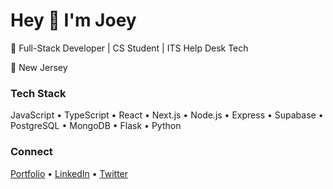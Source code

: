 # Hey 👋 I'm Joey

🚀 Full-Stack Developer | CS Student | ITS Help Desk Tech

📍 New Jersey  

### Tech Stack  
JavaScript • TypeScript • React • Next.js • Node.js • Express • Supabase • PostgreSQL • MongoDB • Flask • Python  

### Connect  
[Portfolio](http://jcorb.dev) • [LinkedIn](https://www.linkedin.com/in/jcorb2/) • [Twitter](https://x.com/joey_corb)  
